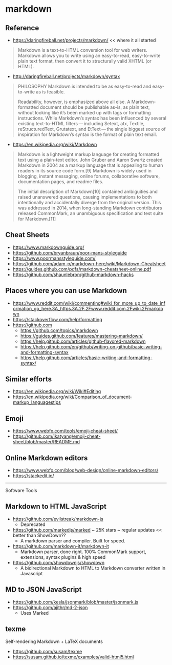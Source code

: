 # markdown

## Reference

* https://daringfireball.net/projects/markdown/ \<\< where it all started
>Markdown is a text-to-HTML conversion tool for web writers. Markdown allows you to write using an easy-to-read, easy-to-write plain text format, then convert it to structurally valid XHTML (or HTML).
* http://daringfireball.net/projects/markdown/syntax
>PHILOSOPHY
>Markdown is intended to be as easy-to-read and easy-to-write as is feasible.
>
>Readability, however, is emphasized above all else. A Markdown-formatted document should be publishable as-is, as plain text, without looking like it’s been marked up with tags or formatting instructions. While Markdown’s syntax has been influenced by several existing text-to-HTML filters — including Setext, atx, Textile, reStructuredText, Grutatext, and EtText — the single biggest source of inspiration for Markdown’s syntax is the format of plain text email.
* https://en.wikipedia.org/wiki/Markdown
>Markdown is a lightweight markup language for creating formatted text using a plain-text editor. John Gruber and Aaron Swartz created Markdown in 2004 as a markup language that is appealing to human readers in its source code form.[9] Markdown is widely used in blogging, instant messaging, online forums, collaborative software, documentation pages, and readme files.
>
>The initial description of Markdown[10] contained ambiguities and raised unanswered questions, causing implementations to both intentionally and accidentally diverge from the original version. This was addressed in 2014, when long-standing Markdown contributors released CommonMark, an unambiguous specification and test suite for Markdown.[11]


## Cheat Sheets

* https://www.markdownguide.org/
* https://github.com/bryanbraun/poor-mans-styleguide
* https://www.poormansstyleguide.com/
* https://github.com/adam-p/markdown-here/wiki/Markdown-Cheatsheet
* https://guides.github.com/pdfs/markdown-cheatsheet-online.pdf
* https://github.com/shaunlebron/github-markdown-hacks


## Places where you can use Markdown

* https://www.reddit.com/wiki/commenting#wiki_for_more_up_to_date_information_go_here.3A_https.3A.2F.2Fwww.reddit.com.2Fwiki.2Fmarkdown
* https://stackoverflow.com/help/formatting
* https://github.com
	* https://github.com/topics/markdown
	* https://guides.github.com/features/mastering-markdown/
	* https://help.github.com/articles/github-flavored-markdown
	* https://help.github.com/en/github/writing-on-github/basic-writing-and-formatting-syntax
	* https://help.github.com/articles/basic-writing-and-formatting-syntax/


## Similar efforts

* https://en.wikipedia.org/wiki/Wiki#Editing
* https://en.wikipedia.org/wiki/Comparison_of_document-markup_languagestips


## Emoji

* https://www.webfx.com/tools/emoji-cheat-sheet/
* https://github.com/ikatyang/emoji-cheat-sheet/blob/master/README.md


## Online Markdown editors

* https://www.webfx.com/blog/web-design/online-markdown-editors/
* https://stackedit.io/


***

Software Tools

## Markdown to HTML JavaScript

* https://github.com/evilstreak/markdown-js
	* Deprecated
* https://github.com/markedjs/marked ~ 25K stars ~ regular updates << better than ShowDown??
	* A markdown parser and compiler. Built for speed.
* https://github.com/markdown-it/markdown-it
	* Markdown parser, done right. 100% CommonMark support, extensions, syntax plugins & high speed
* https://github.com/showdownjs/showdown
	* A bidirectional Markdown to HTML to Markdown converter written in Javascript

## MD to JSON JavaScript

* https://github.com/kesla/jsonmark/blob/master/jsonmark.js
* https://github.com/ajithr/md-2-json
	* Uses Marked


## texme

Self-rendering Markdown + LaTeX documents

* https://github.com/susam/texme
* https://susam.github.io/texme/examples/valid-html5.html
